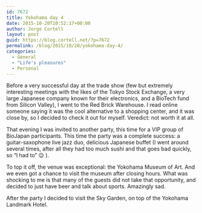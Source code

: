 ```yaml
---
id: 7672
title: Yokohama day 4
date: 2015-10-20T10:52:17+00:00
author: Jorge Cortell
layout: post
guid: https://blog.cortell.net/?p=7672
permalink: /blog/2015/10/20/yokohama-day-4/
categories:
  - General
  - "Life's pleasures"
  - Personal
---
```


  
Before a very successful day at the trade show (few but extremely interesting meetings with the likes of the Tokyo Stock Exchange, a very large Japanese company known for their electronics, and a BioTech fund from Silicon Valley), I went to the Red Brick Warehouse. I read online someone saying it was the cool alternative to a shopping center, and it was close by, so I decided to check it out for myself. Veredict: not worth it at all.

That evening I was invited to another party, this time for a VIP group of BioJapan participants. This time the party was a complete success: a guitar-saxophone live jazz duo, delicious Japanese buffet (I went around several times, after all they had too much sushi and that goes bad quickly, so “I had to” 😉 ).

To top it off, the venue was exceptional: the Yokohama Museum of Art. And we even got a chance to visit the museum after closing hours. What was shocking to me is that many of the guests did not take that opportunity, and decided to just have beer and talk about sports. Amazingly sad.

After the party I decided to visit the Sky Garden, on top of the Yokohama Landmark Hotel.